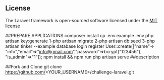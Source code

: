 
## License

The Laravel framework is open-sourced software licensed under the [MIT license](https://opensource.org/licenses/MIT)

##PREPARE APPLİCATİONS
composer install
cp .env.example .env
php artisan key:generate
 1-php artisan migrate
 2-php artisan db:seed
 3-php artisan tinker 
--example database login register
User::create(["name"=> "info","email"=>"info@gmail.com","password"=>bcrypt("123456"), "is_admin"=>"1"]);
npm install && npm run
php artisan serve
##description

##Fork and Clone
git clone https://github.com/<YOUR_USERNAME>/challenge-laravel.git


